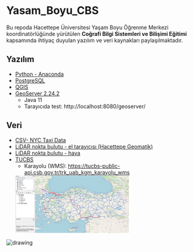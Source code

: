 # Yasam_Boyu_CBS

Bu repoda Hacettepe Üniversitesi Yaşam Boyu Öğrenme Merkezi koordinatörlüğünde yürütülen **Coğrafi Bilgi Sistemleri ve Bilişimi Eğitimi** kapsamında ihtiyaç duyulan yazılım ve veri kaynakları paylaşılmaktadır.

## Yazılım
* [Python - Anaconda](https://www.anaconda.com/download)
* [PostgreSQL](https://www.enterprisedb.com/downloads/postgres-postgresql-downloads)
* [QGIS](https://qgis.org/en/site/)
* [GeoServer 2.24.2](https://sourceforge.net/projects/geoserver/files/GeoServer/2.24.2/GeoServer-2.24.2-winsetup.exe/download)
  * Java 11
  * Tarayıcıda test: http://localhost:8080/geoserver/

## Veri

* [CSV- NYC Taxi Data](https://data.cityofnewyork.us/Transportation/2014-Yellow-Taxi-Trip-Data/gkne-dk5s/data_preview)
* [LiDAR nokta bulutu - el tarayıcısı (Hacettepe Geomatik)](https://figshare.com/articles/dataset/Hacettepe_University_Department_of_Geomatics_Engineering_LiDAR_Scan/24866175/1)
* [LiDAR nokta bulutu - hava](https://sigspatial2022.sigspatial.org/giscup/download.html)
* [TUCBS](https://tucbskontrol.csb.gov.tr/TUCBSAcikVeri)
  * Karayolu (WMS): https://tucbs-public-api.csb.gov.tr/trk_uab_kgm_karayolu_wms
  <img src="/img/tucbs_karayolu.jpg" alt="TUCBS - KGM" style="width:300px;"/>
<img src="drawing.jpg" alt="drawing" width="200"/>
